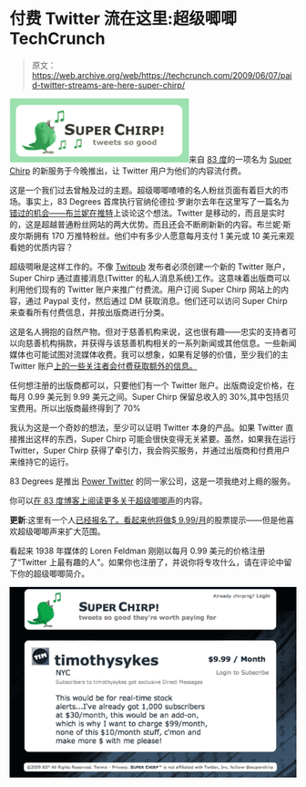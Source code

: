 # 付费 Twitter 流在这里:超级唧唧 TechCrunch

> 原文：<https://web.archive.org/web/https://techcrunch.com/2009/06/07/paid-twitter-streams-are-here-super-chirp/>

![](img/74ab98448fd4a2ee1748cf957e1266db.png)来自 [83 度](https://web.archive.org/web/20230213024555/http://83degrees.com/)的一项名为 [Super Chirp](https://web.archive.org/web/20230213024555/http://superchirp.com/) 的新服务于今晚推出，让 Twitter 用户为他们的内容流付费。

这是一个我们过去曾触及过的主题。超级唧唧喳喳的名人粉丝页面有着巨大的市场。事实上，83 Degrees 首席执行官纳伦德拉·罗谢尔去年在这里写了一篇名为[错过的机会——布兰妮在推特](https://web.archive.org/web/20230213024555/https://techcrunch.com/2008/10/26/a-missed-opportunity-britney-on-twitter/)上谈论这个想法。Twitter 是移动的，而且是实时的，这是超越普通粉丝网站的两大优势。而且还会不断刷新新的内容。布兰妮·斯皮尔斯拥有 170 万推特粉丝。他们中有多少人愿意每月支付 1 美元或 10 美元来观看她的优质内容？

超级啁啾是这样工作的。不像 [Twitpub](https://web.archive.org/web/20230213024555/http://www.crunchbase.com/company/twitpub) 发布者必须创建一个新的 Twitter 账户，Super Chirp 通过直接消息(Twitter 的私人消息系统)工作。这意味着出版商可以利用他们现有的 Twitter 账户来推广付费流。用户订阅 Super Chirp 网站上的内容，通过 Paypal 支付，然后通过 DM 获取消息。他们还可以访问 Super Chirp 来查看所有付费信息，并按出版商进行分类。

这是名人拥抱的自然产物。但对于慈善机构来说，这也很有趣——忠实的支持者可以向慈善机构捐款，并获得与该慈善机构相关的一系列新闻或其他信息。一些新闻媒体也可能试图对流媒体收费。我可以想象，如果有足够的价值，至少我们的主 Twitter 账户[上的一些关注者会付费获取额外的信息。](https://web.archive.org/web/20230213024555/http://twitter.com/techcrunch)

任何想注册的出版商都可以，只要他们有一个 Twitter 账户。出版商设定价格，在每月 0.99 美元到 9.99 美元之间。Super Chirp 保留总收入的 30%,其中包括贝宝费用。所以出版商最终得到了 70%

我认为这是一个奇妙的想法，至少可以证明 Twitter 本身的产品。如果 Twitter 直接推出这样的东西，Super Chirp 可能会很快变得无关紧要。虽然，如果我在运行 Twitter，Super Chirp 获得了牵引力，我会购买服务，并通过出版商和付费用户来维持它的运行。

83 Degrees 是推出 [Power Twitter](https://web.archive.org/web/20230213024555/https://techcrunch.com/2009/01/03/power-twitter-for-firefox-inline-media-integrated-search-and-a-lot-more/) 的同一家公司，这是一项我绝对上瘾的服务。

你可以[在 83 度博客上阅读更多关于超级唧唧声](https://web.archive.org/web/20230213024555/http://83degrees.com/post/Introducing_Super_Chirp_and_Paid_Streams)的内容。

**更新**:这里有一个人[已经报名了。看起来他将做](https://web.archive.org/web/20230213024555/http://twitter.com/timothysykes)[$ 9.99/月](https://web.archive.org/web/20230213024555/http://superchirp.com/timothysykes)的股票提示——但是他喜欢超级唧唧声来扩大范围。

看起来 1938 年媒体的 Loren Feldman 刚刚以每月 0.99 美元的价格注册了“Twitter 上最有趣的人”。如果你也注册了，并说你将专攻什么，请在评论中留下你的超级唧唧简介。

![picture-71](img/7bfb6b11ba7fc9d1b93fdad6a3a1e018.png "picture-71")